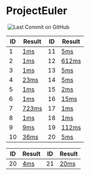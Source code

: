 # ProjectEuler

[![<LoicB>](https://circleci.com/gh/LoicB/ProjectEuler.svg?style=svg)](https://circleci.com/gh/LoicB/ProjectEuler.svg) ![Last Commit on GitHub](
https://img.shields.io/github/last-commit/LoicB/ProjectEuler.svg)
  
| ID | Result                                                   | ID | Result                                           |
|----|----------------------------------------------------------|----|--------------------------------------------------|
| 1  | [1ms](./src/main/java/com/euler/problem/Problem1.java)   |11  | [5ms](./src/main/java/com/euler/problem1/Problem11.java)   |
| 2  | [1ms](./src/main/java/com/euler/problem/Problem2.java)   |12  | [612ms](./src/main/java/com/euler/problem1/Problem12.java) |
| 3  | [1ms](./src/main/java/com/euler/problem/Problem3.java)   |13  | [5ms](./src/main/java/com/euler/problem1/Problem13.java)   |
| 4  | [23ms](./src/main/java/com/euler/problem/Problem4.java)  |14  | [5ms](./src/main/java/com/euler/problem1/Problem14.java)   |
| 5  | [1ms](./src/main/java/com/euler/problem/Problem5.java)   |15  | [2ms](./src/main/java/com/euler/problem1/Problem15.java)   |
| 6  | [1ms](./src/main/java/com/euler/problem/Problem6.java)   |16  | [15ms](./src/main/java/com/euler/problem1/Problem16.java)  |
| 7  | [723ms](./src/main/java/com/euler/problem/Problem7.java) |17  | [1ms](./src/main/java/com/euler/problem1/Problem17.java)   |
| 8  | [1ms](./src/main/java/com/euler/problem/Problem8.java)   |18  | [1ms](./src/main/java/com/euler/problem1/Problem18.java)   |
| 9  | [9ms](./src/main/java/com/euler/problem/Problem9.java)   |19  | [112ms](./src/main/java/com/euler/problem1/Problem19.java) |
| 10 | [36ms](./src/main/java/com/euler/problem1/Problem10.java)|20  | [5ms](./src/main/java/com/euler/problem2/Problem20.java)   |

| ID | Result                                                   | ID | Result                                           |
|----|----------------------------------------------------------|----|--------------------------------------------------|
| 20 | [4ms](./src/main/java/com/euler/problem2/Problem21.java) |21  | [20ms](./src/main/java/com/euler/problem2/Problem21.java)   |  
 

